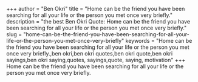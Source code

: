 +++
author = "Ben Okri"
title = "Home can be the friend you have been searching for all your life or the person you met once very briefly."
description = "the best Ben Okri Quote: Home can be the friend you have been searching for all your life or the person you met once very briefly."
slug = "home-can-be-the-friend-you-have-been-searching-for-all-your-life-or-the-person-you-met-once-very-briefly"
keywords = "Home can be the friend you have been searching for all your life or the person you met once very briefly.,ben okri,ben okri quotes,ben okri quote,ben okri sayings,ben okri saying,quotes, sayings,quote, saying, motivation"
+++
Home can be the friend you have been searching for all your life or the person you met once very briefly.
